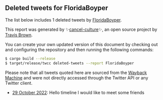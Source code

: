 ## Deleted tweets for FloridaBoyper

The list below includes 1 deleted tweets by
[FloridaBoyper](https://twitter.com/FloridaBoyper).



This report was generated by ✨[cancel-culture](https://github.com/travisbrown/cancel-culture)✨,
an open source project by [Travis Brown](https://twitter.com/travisbrown).

You can create your own updated version of this document by checking out and configuring the
repository and then running the following commands:

```bash
$ cargo build --release
$ target/release/twcc deleted-tweets --report FloridaBoyper
```

Please note that all tweets quoted here are sourced from the
[Wayback Machine](https://web.archive.org) and were not directly accessed through the Twitter API or
any Twitter client.

* [29 October 2022](https://web.archive.org/web/20221029051731/https://twitter.com/FloridaBoyper/status/1586195270152335360): Hello timeline I would like to meet some friends <!--1586195270152335360-->
